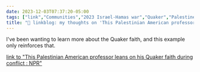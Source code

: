 ```yaml
---
date: 2023-12-03T07:37:20-05:00
tags: ["link","Communities","2023 Israel-Hamas war","Quaker","Palestine","peace"]
title: "🔗 linkblog: my thoughts on 'This Palestinian American professor leans on his Quaker faith during conflict : NPR'"
---
```

I've been wanting to learn more about the Quaker faith, and this example only reinforces that.

[link to "This Palestinian American professor leans on his Quaker faith during conflict : NPR"](https://www.npr.org/2023/12/03/1216138611/this-palestinian-american-professor-leans-on-his-quaker-faith-during-conflict)